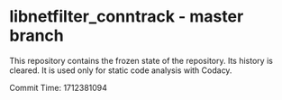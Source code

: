 # libnetfilter_conntrack - master branch

This repository contains the frozen state of the repository.
Its history is cleared. It is used only for static code
analysis with Codacy.

Commit Time: 1712381094